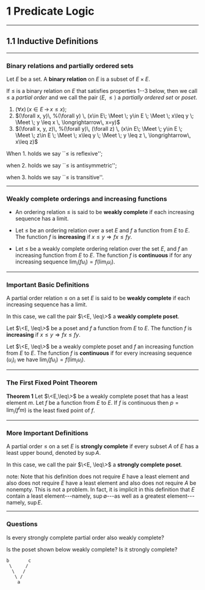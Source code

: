 # 1 Predicate Logic

--------------

## 1.1 Inductive Definitions

----------------

### Binary relations and partially ordered sets

Let $E$ be a set.  A **binary relation** on $E$ is a subset of $E\times E$.

If $\leq$ is a binary relation on $E$ that satisfies properties 1--3 below, 
then we call $\leq$ a *partial order* and we call the pair
$\langle E, \leq \rangle$ a *partially ordered set* or *poset*.


1. $(\forall x) \, (x\in E \, \longrightarrow \, x\leq x)$;
2. $(\forall x, y)\, %(\forall y) \,
   (x\in E\; \Meet \; y\in E \; \Meet \; x\leq y \; \Meet \; y \leq x \,
   \longrightarrow\, x=y)$
3. $(\forall x, y, z)\, %(\forall y)\, (\forall z) \, 
   (x\in E\; \Meet \; y\in E \; \Meet \; z\in E \; \Meet \; x\leq y \; \Meet \; y \leq z \,
   \longrightarrow\, x\leq z)$

When 1. holds we say ``$\leq$ is reflexive''; 

when 2. holds we say ``$\leq$ is antisymmetric''; 

when 3. holds we say ``$\leq$ is transitive''. 

---------------------------

### Weakly complete orderings and increasing functions

+ An ordering relation ≤ is said to be **weakly complete** if each 
  increasing sequence has a limit. 

+ Let $\leq$ be an ordering relation over a set $E$ and $f$ a function from 
  $E$ to $E$. The function $f$ is **increasing** if $x \leq y \Rightarrow f x \leq fy$.

+ Let $\leq$ be a weakly complete ordering relation over the set $E$, 
  and $f$ an increasing function from $E$ to $E$. The function $f$ is
  **continuous** if for any increasing sequence $\lim_i (f u_i ) = f (\lim_i u_i )$.

-------------------------------

### Important Basic Definitions

A partial order relation $\leq$ on a set $E$ is said to be 
**weakly complete** if each increasing sequence has a limit.

In this case, we call the pair $\<E, \leq\>$ a **weakly complete poset**.

Let $\<E, \leq\>$ be a poset and $f$ a function from $E$ to $E$. 
The function $f$ is **increasing** if $x \leq y \Rightarrow f x \leq fy$.

Let $\<E, \leq\>$ be a weakly complete poset and $f$ an increasing function from $E$ to $E$. 
The function $f$ is **continuous** if for every increasing sequence $(u_i)_i$
we have  $\lim_i (f u_i ) = f (\lim_i u_i )$.

-------------------------------

### The First Fixed Point Theorem

**Theorem 1** Let $\<E,\leq\>$ be a weakly complete poset that has a least element $m$. 
Let $f$ be a function from $E$ to $E$. If $f$ is continuous then 
$p = \lim_i (f^i m)$ is the least fixed point of $f$.

----------------------------------

### More Important Definitions

A partial order $\leq$ on a set $E$ is **strongly complete** if every subset $A$ of
$E$ has a least upper bound, denoted by $\sup A$.

In this case, we call the pair $\<E, \leq\>$ a **strongly complete poset**.

note: Note that his definition does not require $E$ have a least element and also does not require $E$ have a least element and also does not require $A$ be nonempty.  This is not a problem. In fact, it is implicit in this definition that $E$ contain a least element---namely, $\sup \emptyset$---as well as a greatest element---namely, $\sup E$.

-----------------------

### Questions

Is every strongly complete partial order also weakly complete?


Is the poset shown below weakly complete? Is it strongly complete?  


    b       c
     \     /
      \   /
       \ /
        a


